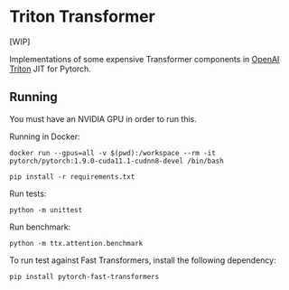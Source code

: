 # Triton Transformer
[WIP]

Implementations of some expensive Transformer components in [OpenAI Triton](https://github.com/openai/triton) JIT for Pytorch.

## Running
You must have an NVIDIA GPU in order to run this.

Running in Docker:
```
docker run --gpus=all -v $(pwd):/workspace --rm -it pytorch/pytorch:1.9.0-cuda11.1-cudnn8-devel /bin/bash

pip install -r requirements.txt
```

Run tests:
```
python -m unittest
```

Run benchmark:
```
python -m ttx.attention.benchmark
```

To run test against Fast Transformers, install the following dependency:
```
pip install pytorch-fast-transformers
```